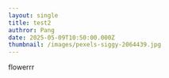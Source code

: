 ```yaml
---
layout: single
title: test2
authror: Pang
date: 2025-05-09T10:50:00.000Z
thumbnail: /images/pexels-siggy-2064439.jpg
---
```

flowerrr
